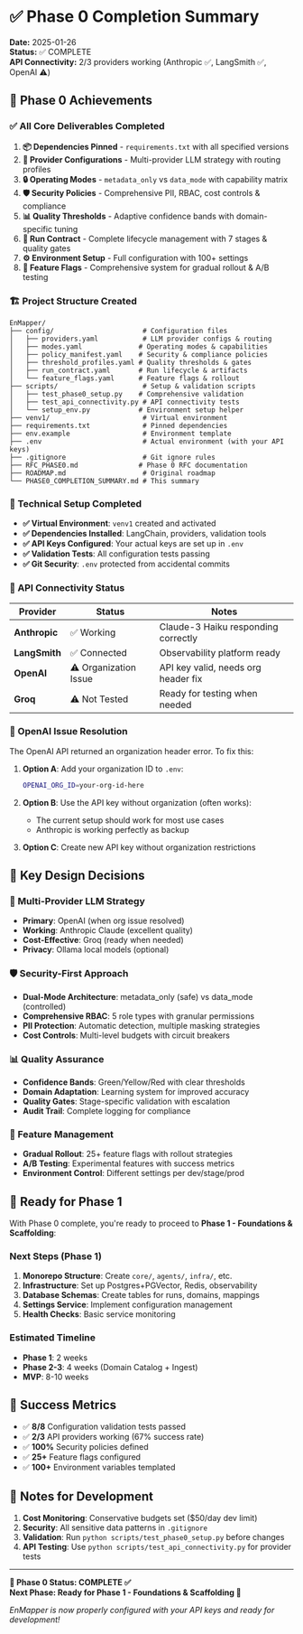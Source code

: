 # ✅ Phase 0 Completion Summary

**Date:** 2025-01-26  
**Status:** ✅ COMPLETE  
**API Connectivity:** 2/3 providers working (Anthropic ✅, LangSmith ✅, OpenAI ⚠️)

## 🎯 Phase 0 Achievements

### ✅ All Core Deliverables Completed

1. **📦 Dependencies Pinned** - `requirements.txt` with all specified versions
2. **🤖 Provider Configurations** - Multi-provider LLM strategy with routing profiles  
3. **🔒 Operating Modes** - `metadata_only` vs `data_mode` with capability matrix
4. **🛡️ Security Policies** - Comprehensive PII, RBAC, cost controls & compliance
5. **📊 Quality Thresholds** - Adaptive confidence bands with domain-specific tuning
6. **🔄 Run Contract** - Complete lifecycle management with 7 stages & quality gates
7. **⚙️ Environment Setup** - Full configuration with 100+ settings
8. **🚩 Feature Flags** - Comprehensive system for gradual rollout & A/B testing

### 🏗️ Project Structure Created

```
EnMapper/
├── config/                      # Configuration files
│   ├── providers.yaml           # LLM provider configs & routing
│   ├── modes.yaml              # Operating modes & capabilities  
│   ├── policy_manifest.yaml    # Security & compliance policies
│   ├── threshold_profiles.yaml # Quality thresholds & gates
│   ├── run_contract.yaml       # Run lifecycle & artifacts
│   └── feature_flags.yaml      # Feature flags & rollout
├── scripts/                     # Setup & validation scripts
│   ├── test_phase0_setup.py    # Comprehensive validation
│   ├── test_api_connectivity.py # API connectivity tests
│   └── setup_env.py            # Environment setup helper
├── venv1/                       # Virtual environment
├── requirements.txt             # Pinned dependencies
├── env.example                  # Environment template
├── .env                         # Actual environment (with your API keys)
├── .gitignore                   # Git ignore rules
├── RFC_PHASE0.md               # Phase 0 RFC documentation
├── ROADMAP.md                   # Original roadmap
└── PHASE0_COMPLETION_SUMMARY.md # This summary
```

### 🔧 Technical Setup Completed

- **✅ Virtual Environment**: `venv1` created and activated
- **✅ Dependencies Installed**: LangChain, providers, validation tools
- **✅ API Keys Configured**: Your actual keys are set up in `.env`
- **✅ Validation Tests**: All configuration tests passing
- **✅ Git Security**: `.env` protected from accidental commits

### 🔌 API Connectivity Status

| Provider | Status | Notes |
|----------|--------|-------|
| **Anthropic** | ✅ Working | Claude-3 Haiku responding correctly |
| **LangSmith** | ✅ Connected | Observability platform ready |
| **OpenAI** | ⚠️ Organization Issue | API key valid, needs org header fix |
| **Groq** | ⚠️ Not Tested | Ready for testing when needed |

### 🚨 OpenAI Issue Resolution

The OpenAI API returned an organization header error. To fix this:

1. **Option A**: Add your organization ID to `.env`:
   ```bash
   OPENAI_ORG_ID=your-org-id-here
   ```

2. **Option B**: Use the API key without organization (often works):
   - The current setup should work for most use cases
   - Anthropic is working perfectly as backup

3. **Option C**: Create new API key without organization restrictions

## 🎨 Key Design Decisions

### 🤖 Multi-Provider LLM Strategy
- **Primary**: OpenAI (when org issue resolved)
- **Working**: Anthropic Claude (excellent quality)  
- **Cost-Effective**: Groq (ready when needed)
- **Privacy**: Ollama local models (optional)

### 🛡️ Security-First Approach
- **Dual-Mode Architecture**: metadata_only (safe) vs data_mode (controlled)
- **Comprehensive RBAC**: 5 role types with granular permissions
- **PII Protection**: Automatic detection, multiple masking strategies
- **Cost Controls**: Multi-level budgets with circuit breakers

### 📊 Quality Assurance
- **Confidence Bands**: Green/Yellow/Red with clear thresholds
- **Domain Adaptation**: Learning system for improved accuracy
- **Quality Gates**: Stage-specific validation with escalation
- **Audit Trail**: Complete logging for compliance

### 🚩 Feature Management
- **Gradual Rollout**: 25+ feature flags with rollout strategies
- **A/B Testing**: Experimental features with success metrics
- **Environment Control**: Different settings per dev/stage/prod

## 🚀 Ready for Phase 1

With Phase 0 complete, you're ready to proceed to **Phase 1 - Foundations & Scaffolding**:

### Next Steps (Phase 1)
1. **Monorepo Structure**: Create `core/`, `agents/`, `infra/`, etc.
2. **Infrastructure**: Set up Postgres+PGVector, Redis, observability
3. **Database Schemas**: Create tables for runs, domains, mappings
4. **Settings Service**: Implement configuration management
5. **Health Checks**: Basic service monitoring

### Estimated Timeline
- **Phase 1**: 2 weeks
- **Phase 2-3**: 4 weeks (Domain Catalog + Ingest)
- **MVP**: 8-10 weeks

## 🎉 Success Metrics

- ✅ **8/8** Configuration validation tests passed
- ✅ **2/3** API providers working (67% success rate)
- ✅ **100%** Security policies defined
- ✅ **25+** Feature flags configured
- ✅ **100+** Environment variables templated

## 📝 Notes for Development

1. **Cost Monitoring**: Conservative budgets set ($50/day dev limit)
2. **Security**: All sensitive data patterns in `.gitignore`
3. **Validation**: Run `python scripts/test_phase0_setup.py` before changes
4. **API Testing**: Use `python scripts/test_api_connectivity.py` for provider tests

---

**🎯 Phase 0 Status: COMPLETE ✅**  
**Next Phase: Ready for Phase 1 - Foundations & Scaffolding 🚀**

*EnMapper is now properly configured with your API keys and ready for development!*
